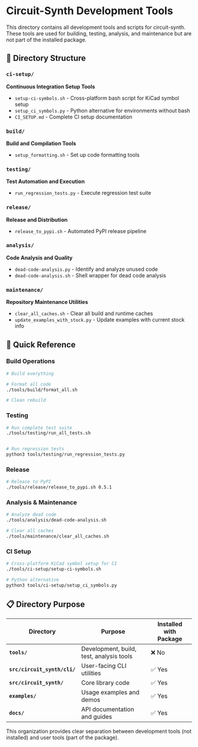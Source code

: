 # Circuit-Synth Development Tools

This directory contains all development tools and scripts for circuit-synth. These tools are used for building, testing, analysis, and maintenance but are not part of the installed package.

## 📁 Directory Structure

### `ci-setup/`
**Continuous Integration Setup Tools**
- `setup-ci-symbols.sh` - Cross-platform bash script for KiCad symbol setup
- `setup_ci_symbols.py` - Python alternative for environments without bash
- `CI_SETUP.md` - Complete CI setup documentation

### `build/`
**Build and Compilation Tools**
- `setup_formatting.sh` - Set up code formatting tools

### `testing/`
**Test Automation and Execution**
- `run_regression_tests.py` - Execute regression test suite

### `release/`
**Release and Distribution**
- `release_to_pypi.sh` - Automated PyPI release pipeline

### `analysis/`
**Code Analysis and Quality**
- `dead-code-analysis.py` - Identify and analyze unused code
- `dead-code-analysis.sh` - Shell wrapper for dead code analysis

### `maintenance/`
**Repository Maintenance Utilities**
- `clear_all_caches.sh` - Clear all build and runtime caches
- `update_examples_with_stock.py` - Update examples with current stock info

## 🚀 Quick Reference

### Build Operations
```bash
# Build everything

# Format all code
./tools/build/format_all.sh

# Clean rebuild
```

### Testing
```bash
# Run complete test suite
./tools/testing/run_all_tests.sh


# Run regression tests
python3 tools/testing/run_regression_tests.py
```

### Release
```bash
# Release to PyPI
./tools/release/release_to_pypi.sh 0.5.1
```

### Analysis & Maintenance
```bash
# Analyze dead code
./tools/analysis/dead-code-analysis.sh

# Clear all caches
./tools/maintenance/clear_all_caches.sh
```

### CI Setup
```bash
# Cross-platform KiCad symbol setup for CI
./tools/ci-setup/setup-ci-symbols.sh

# Python alternative
python3 tools/ci-setup/setup_ci_symbols.py
```

## 📋 Directory Purpose

| Directory | Purpose | Installed with Package |
|-----------|---------|----------------------|
| **`tools/`** | Development, build, test, analysis tools | ❌ No |
| **`src/circuit_synth/cli/`** | User-facing CLI utilities | ✅ Yes |
| **`src/circuit_synth/`** | Core library code | ✅ Yes |
| **`examples/`** | Usage examples and demos | ✅ Yes |
| **`docs/`** | API documentation and guides | ✅ Yes |

This organization provides clear separation between development tools (not installed) and user tools (part of the package).